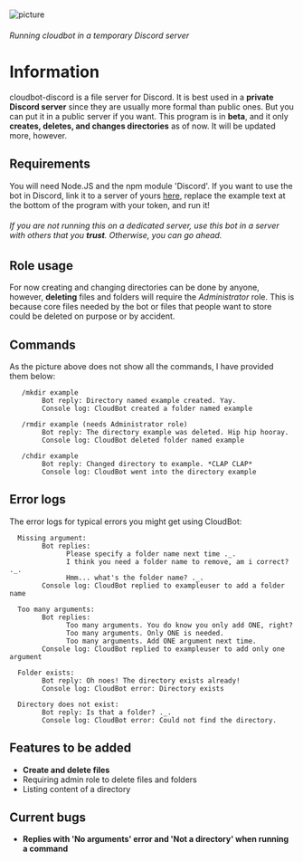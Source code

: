 #
![picture](https://ajskateboarder.github.io/assets/screenshot1.jpg)

###### Running cloudbot in a temporary Discord server
# Information

cloudbot-discord is a file server for Discord. It is best used in a __private Discord server__ since they are usually more formal than public ones. But you can put it in a public server if you want. This program is in __beta__, and it only __creates, deletes, and changes directories__ as of now. It will be updated more, however.

## Requirements

You will need Node.JS and the npm module 'Discord'. If you want to use the bot in Discord, link it to a server of yours [here](https://discord.com/api/oauth2/authorize?client_id=835841382882738216&scope=bot&permissions=68608), replace the example text at the bottom of the program with your token, and run it! 

###### If you are not running this on a dedicated server, use this bot in a server with others that you __trust__. Otherwise, you can go ahead.

## Role usage

For now creating and changing directories can be done by anyone, however, __deleting__ files and folders will require the *Administrator* role. This is because core files needed by the bot or files that people want to store could be deleted on purpose or by accident.

## Commands

As the picture above does not show all the commands, I have provided them below:

       /mkdir example
            Bot reply: Directory named example created. Yay.
            Console log: CloudBot created a folder named example
       
       /rmdir example (needs Administrator role)
            Bot reply: The directory example was deleted. Hip hip hooray.
            Console log: CloudBot deleted folder named example
       
       /chdir example
            Bot reply: Changed directory to example. *CLAP CLAP*
            Console log: CloudBot went into the directory example
            
## Error logs

The error logs for typical errors you might get using CloudBot:

      Missing argument:
            Bot replies: 
                  Please specify a folder name next time ._.
                  I think you need a folder name to remove, am i correct? ._.
                  Hmm... what's the folder name? ._.
            Console log: CloudBot replied to exampleuser to add a folder name
      
      Too many arguments:
            Bot replies:
                  Too many arguments. You do know you only add ONE, right?
                  Too many arguments. Only ONE is needed.
                  Too many arguments. Add ONE argument next time.
            Console log: CloudBot replied to exampleuser to add only one argument
      
      Folder exists:
            Bot reply: Oh noes! The directory exists already!
            Console log: CloudBot error: Directory exists
            
      Directory does not exist:
            Bot reply: Is that a folder? ._.
            Console log: CloudBot error: Could not find the directory.

## Features to be added

- __Create and delete files__
- Requiring admin role to delete files and folders
- Listing content of a directory

## Current bugs

- __Replies with 'No arguments' error and 'Not a directory' when running a command__
